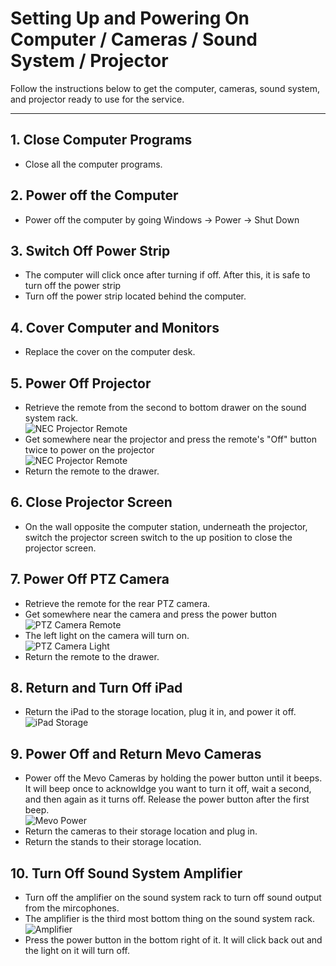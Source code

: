 # Setting Up and Powering On Computer / Cameras / Sound System / Projector

Follow the instructions below to get the computer, cameras, sound system, and projector ready to use for the service.

---

## 1. Close Computer Programs
 - Close all the computer programs.

## 2. Power off the Computer
 - Power off the computer by going Windows -> Power -> Shut Down

## 3. Switch Off Power Strip
 - The computer will click once after turning if off. After this, it is safe to turn off the power strip
 - Turn off the power strip located behind the computer.

## 4. Cover Computer and Monitors
 - Replace the cover on the computer desk.

## 5. Power Off Projector
 - Retrieve the remote from the second to bottom drawer on the sound system rack.
 <br>![NEC Projector Remote](../assets/images/setting-up-powering-on/sound-system-rack%400.1x.png)
 - Get somewhere near the projector and press the remote's "Off" button twice to power on the projector
 <br>![NEC Projector Remote](../assets/images/setting-up-powering-on/nec-projector-remore-off%400.25x.png)
 - Return the remote to the drawer.

## 6. Close Projector Screen
 - On the wall opposite the computer station, underneath the projector, switch the projector screen switch to the up position to close the projector screen.

## 7. Power Off PTZ Camera
 - Retrieve the remote for the rear PTZ camera.
 - Get somewhere near the camera and press the power button
 <br>![PTZ Camera Remote](../assets/images/setting-up-powering-on/ptzoptics-remote.png)
 - The left light on the camera will turn on. 
 <br>![PTZ Camera Light](../assets/images/setting-up-powering-on/ptz-camera.png)
 - Return the remote to the drawer.

## 8. Return and Turn Off iPad
 - Return the iPad to the storage location, plug it in, and power it off.
 <br>![iPad Storage](../assets/images/setting-up-powering-on/mevos-ipad%400.1x.png)

## 9. Power Off and Return Mevo Cameras
 - Power off the Mevo Cameras by holding the power button until it beeps. It will beep once to acknowldge you want to turn it off, wait a second, and then again as it turns off. Release the power button after the first beep.
    <br>![Mevo Power](../assets/images/setting-up-powering-on/mevo-back%400.5x.png)
 - Return the cameras to their storage location and plug in.
 - Return the stands to their storage location.

## 10. Turn Off Sound System Amplifier
 - Turn off the amplifier on the sound system rack to turn off sound output from the mircophones.
 - The amplifier is the third most bottom thing on the sound system rack.
 <br>![Amplifier](../assets/images/setting-up-powering-on/sound-system-rack-amplifier%400_3.png)
 - Press the power button in the bottom right of it. It will click back out and the light on it will turn off.

